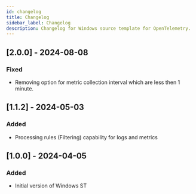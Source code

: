 ```yaml
---
id: changelog
title: Changelog
sidebar_label: Changelog
description: Changelog for Windows source template for OpenTelemetry.
---
```


## [2.0.0] - 2024-08-08
### Fixed
- Removing option for metric collection interval which are less then 1 minute.

## [1.1.2] - 2024-05-03
### Added
- Processing rules (Filtering) capability for logs and metrics

## [1.0.0] - 2024-04-05
### Added
- Initial version of Windows ST